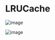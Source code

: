 # LRUCache

![image](https://github.com/user-attachments/assets/17407274-bb36-4f5b-a97c-8f09b12f7bb4)


![image](https://github.com/user-attachments/assets/5c382ccf-ac17-4dc5-a7d3-68924c065d1d)
